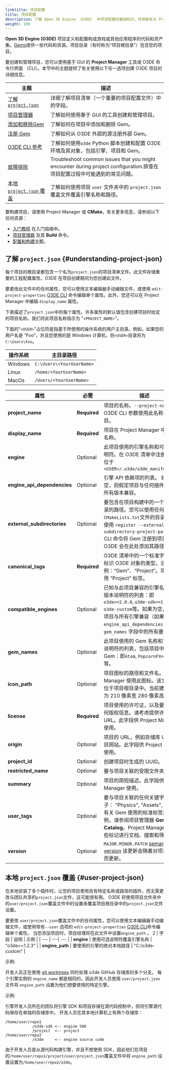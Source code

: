 ```yaml
---
linktitle: 项目配置
title: 项目配置
description: 了解 Open 3D Engine （O3DE） 中项目配置的基础知识，并获取有关 Project Manager 和 O3DE CLI 工具的详细信息。
weight: 100
---
```


**Open 3D Engine (O3DE)** 项目定义和配置构成游戏或其他应用程序的代码和资产集。[Gems](/docs/user-guide/gems)提供一些代码和资源。项目目录（有时称为“项目根目录”）包含您的项目。

要创建和管理项目，您可以使用基于 GUI 的 **Project Manager** 工具或 O3DE 命令行界面 （CLI）。本节中的主题提供了有关使用以下任一选项创建 O3DE 项目的详细信息。

|主题 |描述 |
| - | - |
| [了解 `project.json`](#understanding-project-json) | 详细了解项目清单（一个重要的项目配置文件）中的字段。 |
| [项目管理器](project-manager/) | 了解如何使用基于 GUI 的工具创建和管理项目。 |
| [添加和移除Gem](add-remove-gems/) | 了解如何在项目中添加和删除 Gem。 |
| [注册 Gem](register-gems/) | 了解如何从 O3DE 外部的源注册外部 Gem。 |
| [O3DE CLI 参考](cli-reference/) | 了解如何使用`o3de` Python 脚本创建和配置 O3DE 环境及其对象，包括引擎、项目和 Gem。|
| [故障排除](troubleshooting/) | Troubleshoot common issues that you might encounter during project configuration.排查在项目配置过程中可能遇到的常见问题。 |
| [本地 `project.json` 覆盖](#user-project-json) | 了解如何使用项目 `user` 文件夹中的 `project.json` 覆盖文件覆盖引擎名称和路径。 |

要构建项目，请使用 Project Manager 或 **CMake**。有关更多信息，请参阅以下任何资源：

* [入门教程](/docs/welcome-guide/create/) 在入门指南中。
* [项目管理器](project-manager/) 及其 **Build** 命令。
* [配置和构建](/docs/user-guide/build/configure-and-build)主题。

## 了解 `project.json` {#understanding-project-json}

每个项目的根目录都包含一个名为`project.json`的项目清单文件。此文件存储重要的工程配置属性。O3DE 在项目创建期间为您创建此文件。

要更改此文件中的任何属性，您可以使用文本编辑器手动编辑文件，或使用 `edit-project-properties` [O3DE CLI](./cli-reference) 命令编辑单个属性。此外，您还可以在 Project Manager 中编辑 `display_name` 属性。

下表描述了`project.json`中的每个属性。许多属性的默认值包含创建项目时给定的项目名称。我们将此项目名称指示为 "`<PROJECT_NAME>`"。

下面的"`<USER>`"占位符是指基于所使用的操作系统的用户主目录。例如，如果您的用户名是 “Foo”，并且您使用的是 Windows 计算机，则`<USER>`目录将为`C:\Users\Foo`。

|操作系统 |主目录路径 |
| --- | --- |
| Windows | `C:\Users\<YourUserName>` |
| Linux | `/home/<YourUserName>` |
| MacOs | `/Users/<YourUserName>` |



|属性 |必需 |描述 |默认 |
| --- | --- | --- | --- |
| **project_name** | **Required** | 项目的名称。`--project-name` O3DE CLI 参数使用此名称来标识项目。 | "`<PROJECT_NAME>`" |
| **display_name** | **Required** | 项目在 Project Manager 中的显示名称。 | "`<PROJECT_NAME>`" |
| **engine** | Optional | 此项目使用的引擎名称和可选版本说明符。在 O3DE 清单中注册引擎，位于`<USER>/.o3de/o3de_manifest.json`. | "o3de" |
| **engine_api_dependencies** | Optional | 引擎 API 依赖项的列表。 如果为空，则假定项目与任何插件 API 的所有版本兼容。 | "" |
| **external_subdirectories** | Optional |要包含在项目构建中的一个或多个目录的路径。您可以使用任何带有`CMakeLists.txt`文件的目录。当您使用 `register --external-subdirectory-project-path` O3DE CLI 命令将 Gem 注册到项目时，O3DE 会在此处添加其路径。 | [ ] |
| **canonical_tags** | **Required** | O3DE 清单中的一个标准字段，用于标识 O3DE 对象的类型。示例：“Gem”、“Project”。项目应使用 “Project” 标签。 | [ "Project" ] |
| **compatible_engines** | Optional | 已知与此项目兼容的引擎名称和可选版本说明符的列表：即 `o3de>=2.0.0`, `o3de-sdk==1.2.0`, `o3de-custom`等。如果为空，则假定项目与所有引擎兼容（如果它们满足 `engine_api_dependencies` 和 `gem_names` 字段中的所有要求）。 | [ ] |
| **gem_names** | Optional | 此项目使用的 Gem 名称和可选版本说明符的列表，包括项目中包含的 Gem：即`Atom`, `PopcornFX==1.2.0` 等。 | [ "`<PROJECT_NAME>`" ] |
| **icon_path** | Optional | 项目图标的路径和文件名。Project Manager 使用此图标。该文件必须位于项目根目录中。当前建议的大小为 210 像素宽 280 像素高。 | "preview.png" |
| **license** | **Required** | 项目使用的许可证，以及要包含的任何版权信息。请考虑提供许可证的 URL。此字段供 Project Manager 使用。 | "许可证 `<PROJECT_NAME>`使用的内容在这里：即 https://opensource.org/licenses/MIT" |
| **origin** | Optional | 项目的 URL，例如存储库 URL 或项目网站。此字段供 Project Manager 使用。 | "`<PROJECT_NAME>` 的主存储库位于此处：即 http://www.mydomain.com" |
| **project_id** | Optional | 创建项目时生成的 UUID。 | "< UUID >" |
| **restricted_name** | Optional | 要与项目关联的受限文件夹的名称。 | "`<PROJECT_NAME>`" |
| **summary** | Optional | 项目的简短描述。此字段供 Project Manager 使用。 | "`<PROJECT_NAME>`的简短概述" |
| **user_tags** | Optional | 要与项目关联的任何关键字标签。例子： "Physics", "Assets", "AWS". 有关 Gem 使用的标准标签集的示例，请参阅项目管理器  **Gem Catalog**。Project Manager 使用这些标记进行文档、搜索和筛选。 | [ "`<PROJECT_NAME>`" ] |
| **version** | Optional | `MAJOR.MINOR.PATCH` [semantic version](https://semver.org/) 该更新会随着对项目的更改而更新。 | "1.0.0" |

## 本地 `project.json` 覆盖 {#user-project-json}

在本地安装了多个插件时，让您的项目使用具有特定名称或路径的插件，而无需更改与团队共享的`project.json`文件，这可能很有用。 O3DE 将使用项目文件夹中的`user/project.json`覆盖文件中的设置来覆盖项目根目录中的`project.json`文件设置。

要更改 `user/project.json`覆盖文件中的任何属性，您可以使用文本编辑器手动编辑文件，或使用带有`--user` 选项的 `edit-project-properties` [O3DE CLI](./cli-reference)命令编辑单个属性。 当您添加项目时，项目经理将在此文件中设置`engine_path` 。
2
| 字段 | 说明 | 示例 |
| --- | ---| --- |
| **engine** | 使用可选说明符覆盖引擎名称 |  "o3de==1.2.3" |
| **engine_path** | 要使用的引擎的绝对本地路径 | "C:/o3de-custom" |


示例:

开发人员正在使用 [git worktrees](https://git-scm.com/docs/git-worktree) 同时处理 o3de GitHub 存储库的多个分支。 每个引擎实例的 `engine_name` 都是相同的，因此开发人员使用 `user/project.json` 文件将 `engine_path` 设置为他们想要使用的特定引擎。

示例:

引擎开发人员所在的团队将引擎 SDK 和项目存储在源代码控制中，但将引擎源代码保存在单独的存储库中。 开发人员在其本地计算机上有两个存储库：
```
/home/user/repo1 
            /o3de-sdk <-- engine SDK
            /project  <-- project
/home/user/repo2      
            /o3de     <-- engine source code
```
由于开发人员是从源代码构建引擎，并且不想使用 SDK，因此他们在项目的`/home/user/repo1/project/user/project.json`覆盖文件中将 `engine_path` 设置设置为`/home/user/repo2/o3de`。
